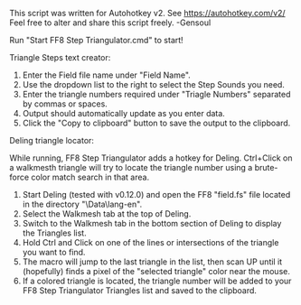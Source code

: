 This script was written for Autohotkey v2. See https://autohotkey.com/v2/
Feel free to alter and share this script freely.  -Gensoul

Run "Start FF8 Step Triangulator.cmd" to start!


Triangle Steps text creator:

1. Enter the Field file name under "Field Name". 
2. Use the dropdown list to the right to select the Step Sounds you need.
3. Enter the triangle numbers required under "Triagle Numbers" separated by commas or spaces.
4. Output should automatically update as you enter data.
5. Click the "Copy to clipboard" button to save the output to the clipboard. 


Deling triangle locator:

While running, FF8 Step Triangulator adds a hotkey for Deling. 
Ctrl+Click on a walkmesth triangle will try to locate the triangle number using a brute-force color match search in that area.

1. Start Deling (tested with v0.12.0) and open the FF8 "field.fs" file located in the directory "\Data\lang-en".
2. Select the Walkmesh tab at the top of Deling. 
3. Switch to the Walkmesh tab in the bottom section of Deling to display the Triangles list. 
4. Hold Ctrl and Click on one of the lines or intersections of the triangle you want to find. 
5. The macro will jump to the last triangle in the list, then scan UP until it (hopefully) finds a pixel of the "selected triangle" color near the mouse.
6. If a colored triangle is located, the triangle number will be added to your FF8 Step Triangulator Triangles list and saved to the clipboard.
